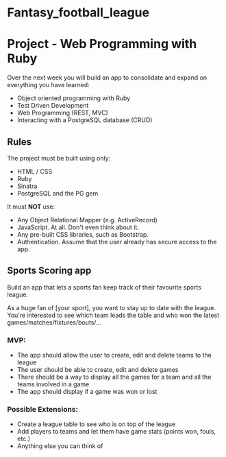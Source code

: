 # Fantasy_football_league

# Project - Web Programming with Ruby

Over the next week you will build an app to consolidate and expand on everything you have learned:

* Object oriented programming with Ruby
* Test Driven Development
* Web Programming (REST, MVC)
* Interacting with a PostgreSQL database (CRUD)

## Rules

The project must be built using only:

* HTML / CSS
* Ruby
* Sinatra
* PostgreSQL and the PG gem

It must **NOT** use:

* Any Object Relational Mapper (e.g. ActiveRecord)
* JavaScript. At all. Don't even think about it.
* Any pre-built CSS libraries, such as Bootstrap.
* Authentication. Assume that the user already has secure access to the app.

## Sports Scoring app

Build an app that lets a sports fan keep track of their favourite sports league.

As a huge fan of [your sport], you want to stay up to date with the league. You're interested to see which team leads the table and who won the latest games/matches/fixtures/bouts/…

### MVP:
* The app should allow the user to create, edit and delete teams to the league
* The user should be able to create, edit and delete games
* There should be a way to display all the games for a team and all the teams involved in a game
* The app should display if a game was won or lost

### Possible Extensions:
* Create a league table to see who is on top of the league
* Add players to teams and let them have game stats (points won, fouls, etc.)
* Anything else you can think of
